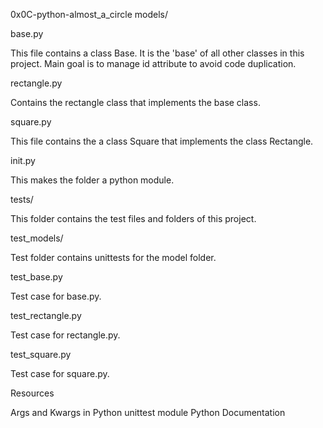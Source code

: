 0x0C-python-almost_a_circle
models/

base.py

This file contains a class Base. It is the 'base' of all other classes in this project. Main goal is to manage id attribute to avoid code duplication.

rectangle.py

Contains the rectangle class that implements the base class.

square.py

This file contains the a class Square that implements the class Rectangle.

init.py

This makes the folder a python module.

tests/

This folder contains the test files and folders of this project.

test_models/

Test folder contains unittests for the model folder.

test_base.py

Test case for base.py.

test_rectangle.py

Test case for rectangle.py.

test_square.py

Test case for square.py.

Resources

Args and Kwargs in Python
unittest module
Python Documentation
